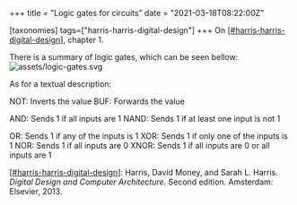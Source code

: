 +++
title = "Logic gates for circuits"
date = "2021-03-18T08:22:00Z"

[taxonomies]
tags=["harris-harris-digital-design"]
+++
On [[#harris-harris-digital-design](/tags/harris-harris-digital-design)], chapter 1.

There is a summary of logic gates, which can be seen bellow:
![assets/logic-gates.svg](/blips/assets/logic-gates.svg)

As for a textual description:

NOT: Inverts the value
BUF: Forwards the value

AND: Sends 1 if all inputs are 1
NAND: Sends 1 if at least one input is not 1

OR: Sends 1 if any of the inputs is 1
XOR: Sends 1 if only one of the inputs is 1
NOR: Sends 1 if all inputs are 0
XNOR: Sends 1 if all inputs are 0 or all inputs are 1

[[#harris-harris-digital-design](/tags/harris-harris-digital-design)]: Harris, David Money, and Sarah L. Harris. _Digital Design and Computer Architecture_. Second edition. Amsterdam: Elsevier, 2013. 
